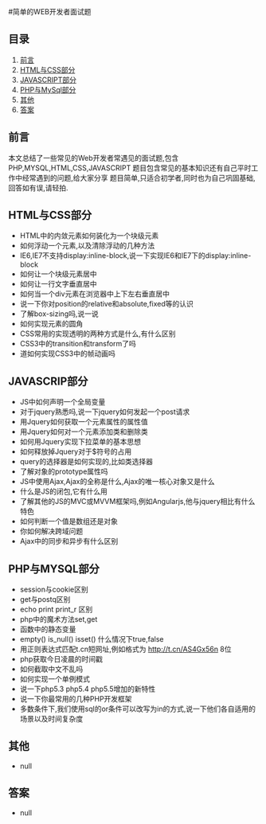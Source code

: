 #简单的WEB开发者面试题

## <a name="list">目录</a>
1. [前言](#preface)
1. [HTML与CSS部分](#htmlcss)
1. [JAVASCRIPT部分](#javascript)
1. [PHP与MySql部分](#phpmysql)
1. [其他](#other)
1. [答案](#answer)

## <a name='preface'>前言</a>
本文总结了一些常见的Web开发者常遇见的面试题,包含PHP,MYSQL,HTML,CSS,JAVASCRIPT
题目包含常见的基本知识还有自己平时工作中经常遇到的问题,给大家分享
题目简单,只适合初学者,同时也为自己巩固基础,回答如有误,请轻拍.
## <a name='htmlcss'>HTML与CSS部分</a>

- HTML中的内敛元素如何装化为一个块级元素
- 如何浮动一个元素,以及清除浮动的几种方法
- IE6,IE7不支持display:inline-block,说一下实现IE6和IE7下的display:inline-block
- 如何让一个块级元素居中
- 如何让一行文字垂直居中
- 如何当一个div元素在浏览器中上下左右垂直居中
- 说一下你对position的relative和absolute,fixed等的认识
- 了解box-sizing吗,说一说
- 如何实现元素的圆角
- CSS常用的实现透明的两种方式是什么,有什么区别
- CSS3中的transition和transform了吗
- 道如何实现CSS3中的帧动画吗

## <a name='javascript'>JAVASCRIP部分</a>
- JS中如何声明一个全局变量
- 对于jquery熟悉吗,说一下jquery如何发起一个post请求
- 用Jquery如何获取一个元素属性的属性值
- 用Jquery如何对一个元素添加类和删除类
- 如何用Jquery实现下拉菜单的基本思想
- 如何释放掉Jquery对于$符号的占用
- query的选择器是如何实现的,比如类选择器
- 了解对象的prototype属性吗
- JS中使用Ajax,Ajax的全称是什么,Ajax的唯一核心对象又是什么
- 什么是JS的闭包,它有什么用
- 了解其他的JS的MVC或MVVM框架吗,例如Angularjs,他与jquery相比有什么特色
- 如何判断一个值是数组还是对象
- 你如何解决跨域问题
- Ajax中的同步和异步有什么区别


## <a name='phpmysql'>PHP与MYSQL部分</a>
- session与cookie区别
- get与postq区别
- echo print print_r 区别
- php中的魔术方法set,get
- 函数中的静态变量
- empty() is_null() isset() 什么情况下true,false
- 用正则表达式匹配t.cn短网址,例如格式为 http://t.cn/AS4Gx56n  8位
- php获取今日凌晨的时间戳
- 如何截取中文不乱吗
- 如何实现一个单例模式
- 说一下php5.3 php5.4 php5.5增加的新特性
- 说一下你最常用的几种PHP开发框架
- 多数条件下,我们使用sql的or条件可以改写为in的方式,说一下他们各自适用的场景以及时间复杂度

## <a name='other'>其他</a>
- null

## <a name='answer'>答案</a>
- null